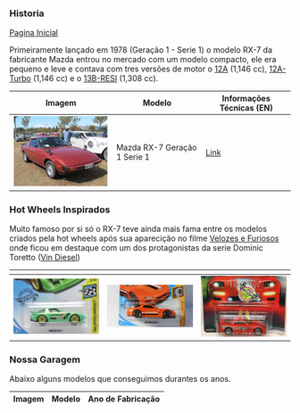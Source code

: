 ### Historia
[Pagina Inicial](../index.md)

Primeiramente lançado em 1978 (Geração 1 - Serie 1) o modelo RX-7 da fabricante Mazda entrou no mercado com um modelo compacto, ele era pequeno e leve e contava com tres versões de motor o [12A](https://en.wikipedia.org/wiki/Mazda_Wankel_engine#12A) (1,146 cc), [12A-Turbo](https://en.wikipedia.org/wiki/Mazda_Wankel_engine#12A) (1,146 cc) e o [13B-RESI](https://en.wikipedia.org/wiki/Mazda_Wankel_engine#13B-RESI) (1,308 cc).


|Imagem|Modelo| Informações Técnicas (EN)
|--|--|--|
<img src="../../../img/nwarimports/forum//rx7/rx1.g1s1.jpg" width="250">| Mazda RX-7 Geração 1 Serie 1| [Link](https://www.automobile-catalog.com/model/mazda/rx-7_1gen.html)

### Hot Wheels Inspirados

Muito famoso por si só o RX-7 teve ainda mais fama entre os modelos criados pela hot wheels após sua aparecição no filme [Velozes e Furiosos](https://pt.wikipedia.org/wiki/The_Fast_and_the_Furious_(franquia)) onde ficou em destaque com um dos protagonistas da serie Dominic Toretto ([Vin Diesel](https://pt.wikipedia.org/wiki/Vin_Diesel))

|<!-- -->|<!-- -->|<!-- -->|
|--|--|--|
|<img src="../../../img/nwarimports/forum//rx7/hot1.jpg" width="250">|<img src="../../../img/nwarimports/forum//rx7/hot2.jpg" width="250">|<img src="../../../img/nwarimports/forum//rx7/hot3.jpg" width="250">|

### Nossa Garagem

Abaixo alguns modelos que conseguimos durantes os anos.

|Imagem|Modelo|Ano de Fabricação|
|--|--|--|

